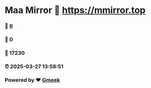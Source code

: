 # Maa Mirror :link: https://mmirror.top 
### :page_facing_up: [6](https://mmirror.top/tag.html) 
### :speech_balloon: 0 
### :hibiscus: 17230 
### :alarm_clock: 2025-03-27 13:58:51 
### Powered by :heart: [Gmeek](https://github.com/Meekdai/Gmeek)
